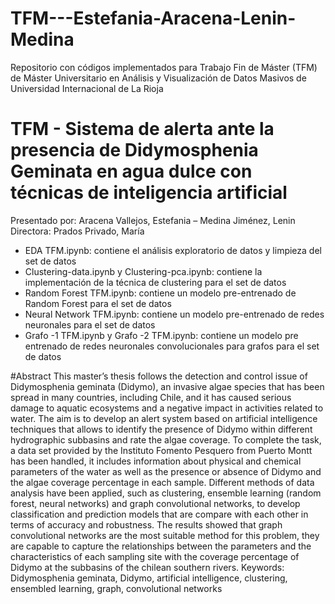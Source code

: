 # TFM---Estefania-Aracena-Lenin-Medina
Repositorio con códigos implementados para Trabajo Fin de Máster (TFM) de Máster Universitario en Análisis y Visualización de Datos Masivos de Universidad Internacional de La Rioja

# TFM - Sistema de alerta ante la presencia de Didymosphenia Geminata en agua dulce con técnicas de inteligencia artificial

Presentado por: Aracena Vallejos, Estefania – Medina Jiménez, Lenin  
Directora: Prados Privado, María

- EDA TFM.ipynb: contiene el análisis exploratorio de datos y limpieza del set de datos
- Clustering-data.ipynb y Clustering-pca.ipynb: contiene la implementación de la técnica de clustering para el set de datos
- Random Forest TFM.ipynb: contiene un modelo pre-entrenado de Random Forest para el set de datos
- Neural Network TFM.ipynb: contiene un modelo pre-entrenado de redes neuronales para el set de datos
- Grafo -1 TFM.ipynb y Grafo -2 TFM.ipynb: contiene un modelo pre entrenado de redes neuronales convolucionales para grafos para el set de datos

#Abstract
This master’s thesis follows the detection and control issue of Didymosphenia geminata (Didymo), an invasive algae species that has been spread in many countries, including Chile, and it has caused serious damage to aquatic ecosystems and a negative impact in activities related to water. The aim is to develop an alert system based on artificial intelligence techniques that allows to identify the presence of Didymo within different hydrographic subbasins and rate the algae coverage. To complete the task, a data set provided by the Instituto Fomento Pesquero from Puerto Montt has been handled, it includes information about physical and chemical parameters of the water as well as the presence or absence of Didymo and the algae coverage percentage in each sample. Different methods of data analysis have been applied, such as clustering, ensemble learning (random forest, neural networks) and graph convolutional networks, to develop classification and prediction models that are compare with each other in terms of accuracy and robustness. The results showed that graph convolutional networks are the most suitable method for this problem, they are capable to capture the relationships between the parameters and the characteristics of each sampling site with the coverage percentage of Didymo at the subbasins of the chilean southern rivers.
Keywords: Didymosphenia geminata, Didymo, artificial intelligence, clustering, ensembled learning, graph, convolutional networks
